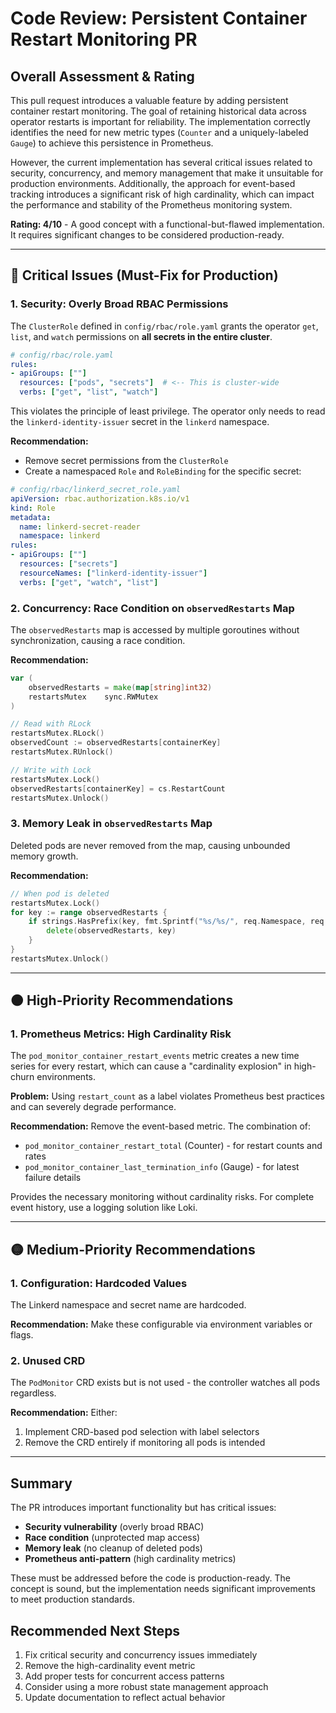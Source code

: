 # Code Review: Persistent Container Restart Monitoring PR

## Overall Assessment & Rating

This pull request introduces a valuable feature by adding persistent container restart monitoring. The goal of retaining historical data across operator restarts is important for reliability. The implementation correctly identifies the need for new metric types (`Counter` and a uniquely-labeled `Gauge`) to achieve this persistence in Prometheus.

However, the current implementation has several critical issues related to security, concurrency, and memory management that make it unsuitable for production environments. Additionally, the approach for event-based tracking introduces a significant risk of high cardinality, which can impact the performance and stability of the Prometheus monitoring system.

**Rating: 4/10** - A good concept with a functional-but-flawed implementation. It requires significant changes to be considered production-ready.

---

## 🔴 Critical Issues (Must-Fix for Production)

### 1. Security: Overly Broad RBAC Permissions

The `ClusterRole` defined in `config/rbac/role.yaml` grants the operator `get`, `list`, and `watch` permissions on **all secrets in the entire cluster**.

```yaml
# config/rbac/role.yaml
rules:
- apiGroups: [""]
  resources: ["pods", "secrets"]  # <-- This is cluster-wide
  verbs: ["get", "list", "watch"]
```

This violates the principle of least privilege. The operator only needs to read the `linkerd-identity-issuer` secret in the `linkerd` namespace.

**Recommendation:**
- Remove secret permissions from the `ClusterRole`
- Create a namespaced `Role` and `RoleBinding` for the specific secret:

```yaml
# config/rbac/linkerd_secret_role.yaml
apiVersion: rbac.authorization.k8s.io/v1
kind: Role
metadata:
  name: linkerd-secret-reader
  namespace: linkerd
rules:
- apiGroups: [""]
  resources: ["secrets"]
  resourceNames: ["linkerd-identity-issuer"]
  verbs: ["get", "watch", "list"]
```

### 2. Concurrency: Race Condition on `observedRestarts` Map

The `observedRestarts` map is accessed by multiple goroutines without synchronization, causing a race condition.

**Recommendation:**
```go
var (
    observedRestarts = make(map[string]int32)
    restartsMutex    sync.RWMutex
)

// Read with RLock
restartsMutex.RLock()
observedCount := observedRestarts[containerKey]
restartsMutex.RUnlock()

// Write with Lock
restartsMutex.Lock()
observedRestarts[containerKey] = cs.RestartCount
restartsMutex.Unlock()
```

### 3. Memory Leak in `observedRestarts` Map

Deleted pods are never removed from the map, causing unbounded memory growth.

**Recommendation:**
```go
// When pod is deleted
restartsMutex.Lock()
for key := range observedRestarts {
    if strings.HasPrefix(key, fmt.Sprintf("%s/%s/", req.Namespace, req.Name)) {
        delete(observedRestarts, key)
    }
}
restartsMutex.Unlock()
```

---

## 🟠 High-Priority Recommendations

### 1. Prometheus Metrics: High Cardinality Risk

The `pod_monitor_container_restart_events` metric creates a new time series for every restart, which can cause a "cardinality explosion" in high-churn environments.

**Problem:** Using `restart_count` as a label violates Prometheus best practices and can severely degrade performance.

**Recommendation:** Remove the event-based metric. The combination of:
- `pod_monitor_container_restart_total` (Counter) - for restart counts and rates
- `pod_monitor_container_last_termination_info` (Gauge) - for latest failure details

Provides the necessary monitoring without cardinality risks. For complete event history, use a logging solution like Loki.

---

## 🟡 Medium-Priority Recommendations

### 1. Configuration: Hardcoded Values

The Linkerd namespace and secret name are hardcoded.

**Recommendation:** Make these configurable via environment variables or flags.

### 2. Unused CRD

The `PodMonitor` CRD exists but is not used - the controller watches all pods regardless.

**Recommendation:** Either:
1. Implement CRD-based pod selection with label selectors
2. Remove the CRD entirely if monitoring all pods is intended

---

## Summary

The PR introduces important functionality but has critical issues:
- **Security vulnerability** (overly broad RBAC)
- **Race condition** (unprotected map access)
- **Memory leak** (no cleanup of deleted pods)
- **Prometheus anti-pattern** (high cardinality metrics)

These must be addressed before the code is production-ready. The concept is sound, but the implementation needs significant improvements to meet production standards.

## Recommended Next Steps

1. Fix critical security and concurrency issues immediately
2. Remove the high-cardinality event metric
3. Add proper tests for concurrent access patterns
4. Consider using a more robust state management approach
5. Update documentation to reflect actual behavior